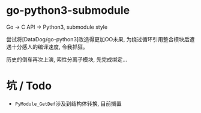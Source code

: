 # go-python3-submodule

Go -> C API -> Python3, submodule style

尝试将[DataDog/go-python3]改造得更加OO未果, 为绕过循环引用整合模块后遭遇十分感人的编译速度, 令我抓狂。

历史的倒车再次上演, 索性分离子模块, 先完成绑定...

# 坑 / Todo

- `PyModule_GetDef`涉及到结构体转换, 目前搁置
